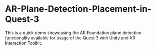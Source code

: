 # AR-Plane-Detection-Placement-in-Quest-3
This is a quick demo showcasing the AR Foundation plane detection functionality available for usage of the Quest 3 with Unity and XR Interaction Toolkit. 
